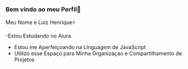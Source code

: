 ### Bem vindo ao meu Perfil💬

 Meu Nome e Luiz Henrique⚡ 

 -Estou Estudando no Alura 
 - Estou me Aperfeiçoando na LInguagem de JavaScript
 - Utilizo esse Espaço para Minha Organizaçao e Compartilhamento de Projetos 

